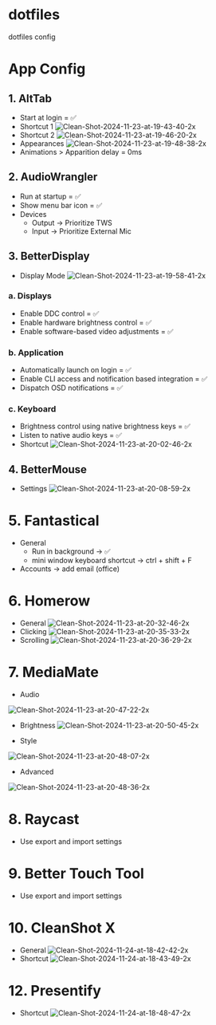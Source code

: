 # dotfiles
dotfiles config

# App Config
## 1. AltTab

- Start at login = ✅
- Shortcut 1
![Clean-Shot-2024-11-23-at-19-43-40-2x](https://i.ibb.co.com/4sPBH4z/Clean-Shot-2024-11-23-at-19-43-40-2x.png)
- Shortcut 2
![Clean-Shot-2024-11-23-at-19-46-20-2x](https://i.ibb.co.com/1vTgXYM/Clean-Shot-2024-11-23-at-19-46-20-2x.png)
- Appearances
![Clean-Shot-2024-11-23-at-19-48-38-2x](https://i.ibb.co.com/G76mNrD/Clean-Shot-2024-11-23-at-19-48-38-2x.png)
- Animations > Apparition delay = 0ms

## 2. AudioWrangler
- Run at startup = ✅
- Show menu bar icon = ✅
- Devices
    - Output -> Prioritize TWS
    - Input -> Prioritize External Mic

## 3. BetterDisplay
- Display Mode
![Clean-Shot-2024-11-23-at-19-58-41-2x](https://i.ibb.co.com/ZKWkhm9/Clean-Shot-2024-11-23-at-19-58-41-2x.png)

### a. Displays
- Enable DDC control = ✅
- Enable hardware brightness control = ✅
- Enable software-based video adjustments = ✅

### b. Application
- Automatically launch on login = ✅
- Enable CLI access and notification based integration = ✅
- Dispatch OSD notifications = ✅

### c. Keyboard
- Brightness control using native brightness keys = ✅
- Listen to native audio keys = ✅
- Shortcut
![Clean-Shot-2024-11-23-at-20-02-46-2x](https://i.ibb.co.com/gjdKcrk/Clean-Shot-2024-11-23-at-20-02-46-2x.png)

## 4. BetterMouse
- Settings
![Clean-Shot-2024-11-23-at-20-08-59-2x](https://i.ibb.co.com/6PwS2YB/Clean-Shot-2024-11-23-at-20-08-59-2x.png)

# 5. Fantastical
- General
    - Run in background -> ✅
    - mini window keyboard shortcut -> ctrl + shift + F
- Accounts -> add email (office)

# 6. Homerow
- General
![Clean-Shot-2024-11-23-at-20-32-46-2x](https://i.ibb.co.com/rQKyvjd/Clean-Shot-2024-11-23-at-20-32-46-2x.png)
- Clicking
![Clean-Shot-2024-11-23-at-20-35-33-2x](https://i.ibb.co.com/5rG9df3/Clean-Shot-2024-11-23-at-20-35-33-2x.png)
- Scrolling
![Clean-Shot-2024-11-23-at-20-36-29-2x](https://i.ibb.co.com/SPh7DY7/Clean-Shot-2024-11-23-at-20-36-29-2x.png)

# 7. MediaMate
- Audio

![Clean-Shot-2024-11-23-at-20-47-22-2x](https://i.ibb.co.com/XjWqNYQ/Clean-Shot-2024-11-23-at-20-47-22-2x.png)

- Brightness
![Clean-Shot-2024-11-23-at-20-50-45-2x](https://i.ibb.co.com/n1c4nBs/Clean-Shot-2024-11-23-at-20-50-45-2x.png)


- Style

![Clean-Shot-2024-11-23-at-20-48-07-2x](https://i.ibb.co.com/Gn8ngNs/Clean-Shot-2024-11-23-at-20-48-07-2x.png)

- Advanced

![Clean-Shot-2024-11-23-at-20-48-36-2x](https://i.ibb.co.com/jWxQ47c/Clean-Shot-2024-11-23-at-20-48-36-2x.png)

# 8. Raycast
- Use export and import settings

# 9. Better Touch Tool
- Use export and import settings

# 10. CleanShot X
- General
![Clean-Shot-2024-11-24-at-18-42-42-2x](https://i.ibb.co.com/71CKVMw/Clean-Shot-2024-11-24-at-18-42-42-2x.png)
- Shortcut
![Clean-Shot-2024-11-24-at-18-43-49-2x](https://i.ibb.co.com/yfQxd70/Clean-Shot-2024-11-24-at-18-43-49-2x.png)

# 12. Presentify
- Shortcut
![Clean-Shot-2024-11-24-at-18-48-47-2x](https://i.ibb.co.com/KVzKyjJ/Clean-Shot-2024-11-24-at-18-48-47-2x.png)
